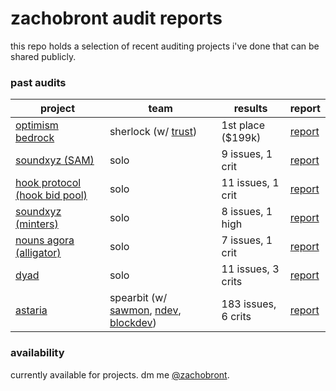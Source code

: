 # zachobront audit reports

this repo holds a selection of recent auditing projects i've done that can be shared publicly.

### past audits

| project | team | results | report |
| ---- | ---- | ----------- | ---------|
| [optimism bedrock](https://community.optimism.io/docs/developers/bedrock/explainer/) | sherlock (w/ [trust](https://twitter.com/trust__90)) | 1st place ($199k) | [report](https://github.com/sherlock-audit/2023-01-optimism-judging) |
| [soundxyz (SAM)](https://sound.xyz/) | solo | 9 issues, 1 crit | [report](reports/sound.md) |
| [hook protocol (hook bid pool)](http://hook.xyz/) | solo | 11 issues, 1 crit | [report](reports/hook.md) |
| [soundxyz (minters)](https://sound.xyz/) | solo | 8 issues, 1 high | [report](reports/sound2.md) |
| [nouns agora (alligator)](https://github.com/voteagora/liquid-delegator/) | solo | 7 issues, 1 crit | [report](reports/alligator.md) |
| [dyad](https://members.delphidigital.io/reports/exploring-dyad-a-new-approach-to-decentralized-stablecoins/#sneak-peek) | solo | 11 issues, 3 crits | [report](reports/dyad.pdf) |
| [astaria](https://astaria.xyz/) | spearbit (w/ [sawmon](https://twitter.com/sw0nt), [ndev](https://twitter.com/noahmarconi), [blockdev](https://twitter.com/blockdeveth)) | 183 issues, 6 crits | [report](reports/astaria.pdf) |


### availability

currently available for projects. dm me [@zachobront](http://twitter.com/zachobront).
